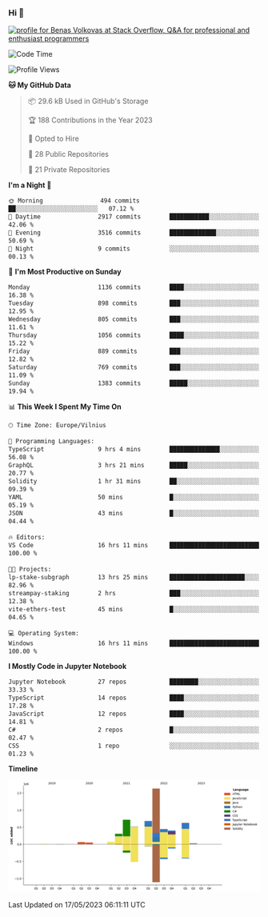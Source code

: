 ### Hi 👋
<a href="https://stackoverflow.com/users/14954249/benas-volkovas"><img src="https://stackoverflow.com/users/flair/14954249.png?theme=dark" width="208" height="58" alt="profile for Benas Volkovas at Stack Overflow, Q&amp;A for professional and enthusiast programmers" title="profile for Benas Volkovas at Stack Overflow, Q&amp;A for professional and enthusiast programmers"></a>

<!--START_SECTION:waka-->
![Code Time](http://img.shields.io/badge/Code%20Time-1%2C456%20hrs%203%20mins-blue)

![Profile Views](http://img.shields.io/badge/Profile%20Views-0-blue)

**🐱 My GitHub Data** 

> 📦 29.6 kB Used in GitHub's Storage 
 > 
> 🏆 188 Contributions in the Year 2023
 > 
> 💼 Opted to Hire
 > 
> 📜 28 Public Repositories 
 > 
> 🔑 21 Private Repositories 
 > 
**I'm a Night 🦉** 

```text
🌞 Morning                494 commits         ██░░░░░░░░░░░░░░░░░░░░░░░   07.12 % 
🌆 Daytime                2917 commits        ███████████░░░░░░░░░░░░░░   42.06 % 
🌃 Evening                3516 commits        █████████████░░░░░░░░░░░░   50.69 % 
🌙 Night                  9 commits           ░░░░░░░░░░░░░░░░░░░░░░░░░   00.13 % 
```
📅 **I'm Most Productive on Sunday** 

```text
Monday                   1136 commits        ████░░░░░░░░░░░░░░░░░░░░░   16.38 % 
Tuesday                  898 commits         ███░░░░░░░░░░░░░░░░░░░░░░   12.95 % 
Wednesday                805 commits         ███░░░░░░░░░░░░░░░░░░░░░░   11.61 % 
Thursday                 1056 commits        ████░░░░░░░░░░░░░░░░░░░░░   15.22 % 
Friday                   889 commits         ███░░░░░░░░░░░░░░░░░░░░░░   12.82 % 
Saturday                 769 commits         ███░░░░░░░░░░░░░░░░░░░░░░   11.09 % 
Sunday                   1383 commits        █████░░░░░░░░░░░░░░░░░░░░   19.94 % 
```


📊 **This Week I Spent My Time On** 

```text
🕑︎ Time Zone: Europe/Vilnius

💬 Programming Languages: 
TypeScript               9 hrs 4 mins        ██████████████░░░░░░░░░░░   56.08 % 
GraphQL                  3 hrs 21 mins       █████░░░░░░░░░░░░░░░░░░░░   20.77 % 
Solidity                 1 hr 31 mins        ██░░░░░░░░░░░░░░░░░░░░░░░   09.39 % 
YAML                     50 mins             █░░░░░░░░░░░░░░░░░░░░░░░░   05.19 % 
JSON                     43 mins             █░░░░░░░░░░░░░░░░░░░░░░░░   04.44 % 

🔥 Editors: 
VS Code                  16 hrs 11 mins      █████████████████████████   100.00 % 

🐱‍💻 Projects: 
lp-stake-subgraph        13 hrs 25 mins      █████████████████████░░░░   82.96 % 
streampay-staking        2 hrs               ███░░░░░░░░░░░░░░░░░░░░░░   12.38 % 
vite-ethers-test         45 mins             █░░░░░░░░░░░░░░░░░░░░░░░░   04.65 % 

💻 Operating System: 
Windows                  16 hrs 11 mins      █████████████████████████   100.00 % 
```

**I Mostly Code in Jupyter Notebook** 

```text
Jupyter Notebook         27 repos            ████████░░░░░░░░░░░░░░░░░   33.33 % 
TypeScript               14 repos            ████░░░░░░░░░░░░░░░░░░░░░   17.28 % 
JavaScript               12 repos            ████░░░░░░░░░░░░░░░░░░░░░   14.81 % 
C#                       2 repos             █░░░░░░░░░░░░░░░░░░░░░░░░   02.47 % 
CSS                      1 repo              ░░░░░░░░░░░░░░░░░░░░░░░░░   01.23 % 
```



**Timeline**

![Lines of Code chart](https://raw.githubusercontent.com/BenasVolkovas/BenasVolkovas/main/assets/bar_graph.png)


 Last Updated on 17/05/2023 06:11:11 UTC
<!--END_SECTION:waka-->
